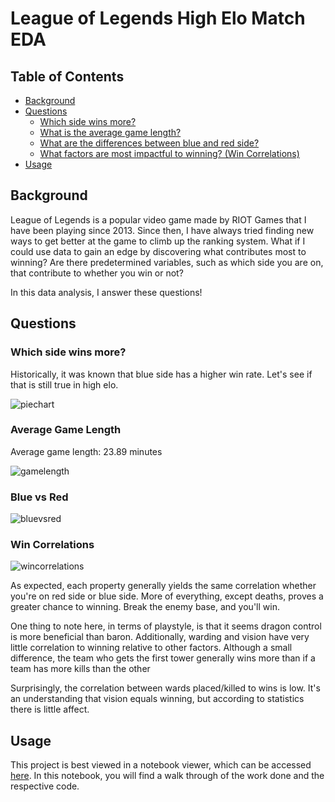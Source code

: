# League of Legends High Elo Match EDA

## Table of Contents
* [Background](#background)
* [Questions](#questions)
  * [Which side wins more?](#which-side-wins-more)
  * [What is the average game length?](#average-game-length)
  * [What are the differences between blue and red side?](#blue-vs-red)
  * [What factors are most impactful to winning? (Win Correlations)](#win-correlations)
* [Usage](#usage)


## Background
League of Legends is a popular video game made by RIOT Games that I have been playing since 2013. Since then, I have always tried finding new ways to get better at the game to climb up the ranking system. What if I could use data to gain an edge by discovering what contributes most to winning? Are there predetermined variables, such as which side you are on, that contribute to whether you win or not? 

In this data analysis, I answer these questions!

## Questions

### Which side wins more?

Historically, it was known that blue side has a higher win rate. Let's see if that is still true in high elo.

![piechart](https://user-images.githubusercontent.com/50093891/80163054-cd52f080-8589-11ea-86cf-6b70a535e3be.png)


### Average Game Length

Average game length: 23.89 minutes

![gamelength](https://user-images.githubusercontent.com/50093891/80163072-d93eb280-8589-11ea-912a-a32626bdb415.png)


### Blue vs Red
![bluevsred](https://user-images.githubusercontent.com/50093891/80163095-e8bdfb80-8589-11ea-862a-b735743f7670.png)


### Win Correlations
![wincorrelations](https://user-images.githubusercontent.com/50093891/80163165-1a36c700-858a-11ea-8698-00f01910f6b8.png)

As expected, each property generally yields the same correlation whether you're on red side or blue side. More of everything, except deaths, proves a greater chance to winning. Break the enemy base, and you'll win.

One thing to note here, in terms of playstyle, is that it seems dragon control is more beneficial than baron. Additionally, warding and vision have very little correlation to winning relative to other factors. Although a small difference, the team who gets the first tower generally wins more than if a team has more kills than the other

Surprisingly, the correlation between wards placed/killed to wins is low. It's an understanding that vision equals winning, but according to statistics there is little affect.

## Usage

This project is best viewed in a notebook viewer, which can be accessed [here](https://nbviewer.org/github/davidcamilo0710/LeagueOfLegendsAnalysis/blob/42d88b777ab6ca2e8c40de22e810315ff85354a2/league-of-legends-EDA.ipynb). In this notebook, you will find a walk through of the work done and the respective code.
